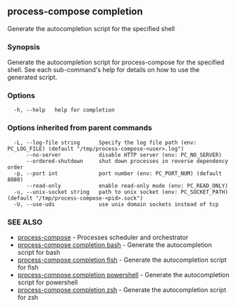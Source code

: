 ## process-compose completion

Generate the autocompletion script for the specified shell

### Synopsis

Generate the autocompletion script for process-compose for the specified shell.
See each sub-command's help for details on how to use the generated script.


### Options

```
  -h, --help   help for completion
```

### Options inherited from parent commands

```
  -L, --log-file string      Specify the log file path (env: PC_LOG_FILE) (default "/tmp/process-compose-<user>.log")
      --no-server            disable HTTP server (env: PC_NO_SERVER)
      --ordered-shutdown     shut down processes in reverse dependency order
  -p, --port int             port number (env: PC_PORT_NUM) (default 8080)
      --read-only            enable read-only mode (env: PC_READ_ONLY)
  -u, --unix-socket string   path to unix socket (env: PC_SOCKET_PATH) (default "/tmp/process-compose-<pid>.sock")
  -U, --use-uds              use unix domain sockets instead of tcp
```

### SEE ALSO

* [process-compose](process-compose.md)	 - Processes scheduler and orchestrator
* [process-compose completion bash](process-compose_completion_bash.md)	 - Generate the autocompletion script for bash
* [process-compose completion fish](process-compose_completion_fish.md)	 - Generate the autocompletion script for fish
* [process-compose completion powershell](process-compose_completion_powershell.md)	 - Generate the autocompletion script for powershell
* [process-compose completion zsh](process-compose_completion_zsh.md)	 - Generate the autocompletion script for zsh

